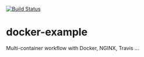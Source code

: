 [![Build Status](https://travis-ci.com/BiggaHD/docker-example.svg?branch=master)](https://travis-ci.com/BiggaHD/docker-example)

# docker-example
Multi-container workflow with Docker, NGINX, Travis ...
